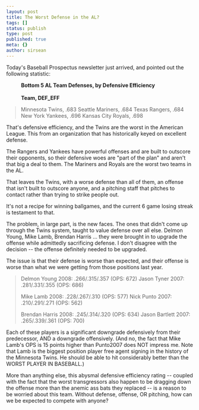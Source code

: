 ```yaml
---
layout: post
title: The Worst Defense in the AL?
tags: []
status: publish
type: post
published: true
meta: {}
author: sirsean
---
```

Today's Baseball Prospectus newsletter just arrived, and pointed out the following statistic:
<p style="margin-left: 40px"><span style="font-weight: bold">Bottom 5 AL Team Defenses, by Defensive Efficiency</span><br style="font-weight: bold" /><br style="font-weight: bold" /><span style="font-weight: bold">Team, DEF_EFF</span></p>

<blockquote>Minnesota Twins, .683
Seattle Mariners, .684
Texas Rangers, .684
New York Yankees, .696
Kansas City Royals, .698</blockquote>
That's defensive efficiency, and the Twins are the worst in the American League. This from an organization that has historically keyed on excellent defense.

The Rangers and Yankees have powerful offenses and are built to outscore their opponents, so their defensive woes are "part of the plan" and aren't that big a deal to them. The Mariners and Royals are the worst two teams in the AL.

That leaves the Twins, with a worse defense than all of them, an offense that isn't built to outscore anyone, and a pitching staff that pitches to contact rather than trying to strike people out.

It's not a recipe for winning ballgames, and the current 6 game losing streak is testament to that.

The problem, in large part, is the new faces. The ones that didn't come up through the Twins system, taught to value defense over all else. Delmon Young, Mike Lamb, Brendan Harris ... they were brought in to upgrade the offense while admittedly sacrificing defense. I don't disagree with the decision -- the offense definitely needed to be upgraded.

The issue is that their defense is worse than expected, and their offense is worse than what we were getting from those positions last year.
<blockquote> Delmon Young 2008: .266/.315/.357 (OPS: 672)
Jason Tyner 2007: .281/.331/.355 (OPS: 686)

Mike Lamb 2008: .228/.267/.310 (OPS: 577)
Nick Punto 2007: .210/.291/.271 (OPS: 562)

Brendan Harris 2008: .245/.314/.320 (OPS: 634)
Jason Bartlett 2007: .265/.339/.361 (OPS: 700)</blockquote>
Each of these players is a significant downgrade defensively from their predecessor, AND a downgrade offensively. (And no, the fact that Mike Lamb's OPS is 15 points higher than Punto2007 does NOT impress me. Note that Lamb is the biggest position player free agent signing in the history of the Minnesota Twins. He should be able to hit considerably better than the WORST PLAYER IN BASEBALL.)

More than anything else, this abysmal defensive efficiency rating -- coupled with the fact that the worst transgressors also happen to be dragging down the offense more than the anemic ass bats they replaced -- is a reason to be worried about this team. Without defense, offense, OR pitching, how can we be expected to compete with anyone?
